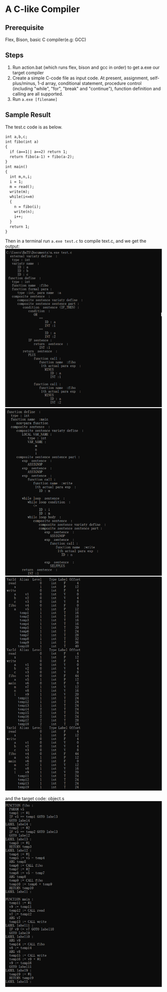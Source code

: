 # A C-like Compiler

## Prerequisite
Flex, Bison, basic C compiler(e.g: GCC)

## Steps
1. Run action.bat (which runs flex, bison and gcc in order) to get a.exe our target compiler
2. Create a simple C-code file as input code. At present, assignment, self-plus/minus, 1-d array, conditional statement, procedure control (including "while", "for", "break" and "continue"), function definition and calling are all supported.
3. Run ` a.exe [filename] `

## Sample Result
The test.c code is as below.
```
int a,b,c;
int fibo(int a) 
{
  if (a==1|| a==2) return 1;
  return fibo(a-1) + fibo(a-2);
}
int main() 
{
  int m,n,i;
  i = 1;
  m = read();  
  write(m);
  while(i<=m)
  {
    n = fibo(i);
    write(n);
    i++;
  }
  return 1;
}
```

Then in a terminal run `a.exe test.c`  to compile text.c,
and we get the output:
![img](./SampleResult/Image1.png)
![img](./SampleResult/Image2.png)
![img](./SampleResult/Image3.png)

and the target code: object.s
![img](./SampleResult/Image4.png)
